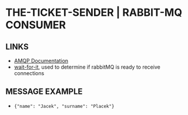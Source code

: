 # THE-TICKET-SENDER | RABBIT-MQ CONSUMER

## LINKS

- [AMQP Documentation](https://amqp-node.github.io/amqplib/channel_api.html)
- [wait-for-it](https://raw.githubusercontent.com/vishnubob/wait-for-it/master/wait-for-it.sh), used to determine if rabbitMQ is ready to receive connections

## MESSAGE EXAMPLE

- `{"name": "Jacek", "surname": "Placek"}`

